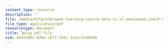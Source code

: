 ```yaml
---
content_type: resource
description: ''
file: /media/https%3A/open-learning-course-data-rc.s3.amazonaws.com/6-0001-introduction-to-computer-science-and-programming-in-python-fall-2016/4b42a90262becb77fd1c2a3cc3cb6599_Y6J8I056Ffw.pdf
file_type: application/pdf
resourcetype: Document
title: 3play pdf file
uid: 4b42a902-62be-cb77-fd1c-2a3cc3cb6599
---
```

